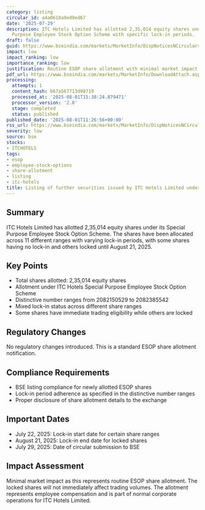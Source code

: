 ```yaml
---
category: listing
circular_id: a4a0610a9ed9ed67
date: '2025-07-29'
description: ITC Hotels Limited has allotted 2,35,014 equity shares under its Special
  Purpose Employee Stock Option Scheme with specific lock-in periods.
draft: false
guid: https://www.bseindia.com/markets/MarketInfo/DispNoticesNCirculars.aspx?Noticeid={BB54D112-AE11-4E44-92D8-D6D6C82B367A}&noticeno=20250801-26&dt=08/01/2025&icount=26&totcount=73&flag=0
impact: low
impact_ranking: low
importance_ranking: low
justification: Routine ESOP share allotment with minimal market impact
pdf_url: https://www.bseindia.com/markets/MarketInfo/DownloadAttach.aspx?id=20250801-26&attachedId=36254ae2-7dbc-443c-b3c3-a83efd8e2722
processing:
  attempts: 1
  content_hash: b67a567713d98719
  processed_at: '2025-08-01T15:38:24.879471'
  processor_version: '2.0'
  stage: completed
  status: published
published_date: '2025-08-01T11:26:56+00:00'
rss_url: https://www.bseindia.com/markets/MarketInfo/DispNoticesNCirculars.aspx?Noticeid={BB54D112-AE11-4E44-92D8-D6D6C82B367A}&noticeno=20250801-26&dt=08/01/2025&icount=26&totcount=73&flag=0
severity: low
source: bse
stocks:
- ITCHOTELS
tags:
- esop
- employee-stock-options
- share-allotment
- listing
- itc-hotels
title: Listing of further securities issued by ITC Hotels Limited under ESOP/ESOS
---
```


## Summary

ITC Hotels Limited has allotted 2,35,014 equity shares under its Special Purpose Employee Stock Option Scheme. The shares have been allocated across 11 different ranges with varying lock-in periods, with some shares having no lock-in and others locked until August 21, 2025.

## Key Points

- Total shares allotted: 2,35,014 equity shares
- Allotment under ITC Hotels Special Purpose Employee Stock Option Scheme
- Distinctive number ranges from 2082150529 to 2082385542
- Mixed lock-in status across different share ranges
- Some shares have immediate trading eligibility while others are locked

## Regulatory Changes

No regulatory changes introduced. This is a standard ESOP share allotment notification.

## Compliance Requirements

- BSE listing compliance for newly allotted ESOP shares
- Lock-in period adherence as specified in the distinctive number ranges
- Proper disclosure of share allotment details to the exchange

## Important Dates

- July 22, 2025: Lock-in start date for certain share ranges
- August 21, 2025: Lock-in end date for locked shares
- July 29, 2025: Date of circular submission to BSE

## Impact Assessment

Minimal market impact as this represents routine ESOP share allotment. The locked shares will not immediately affect trading volumes. The allotment represents employee compensation and is part of normal corporate operations for ITC Hotels Limited.